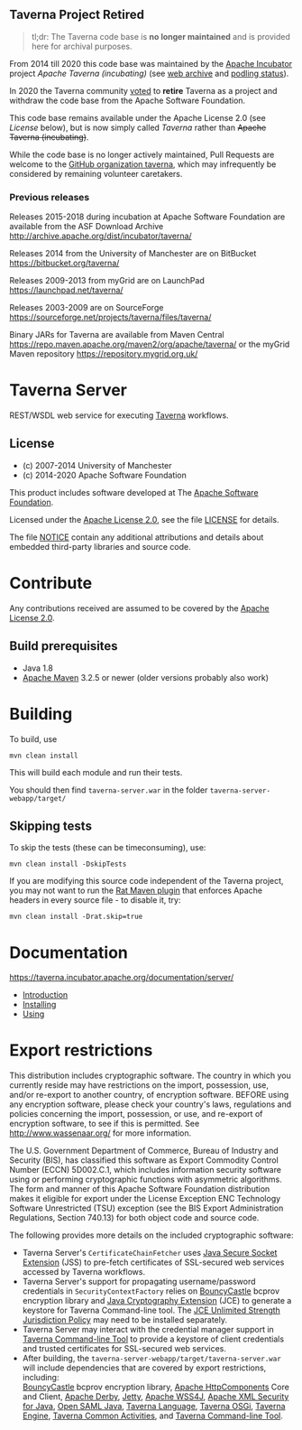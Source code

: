 <!--
   Licensed to the Apache Software Foundation (ASF) under one or more
   contributor license agreements.  See the NOTICE file distributed with
   this work for additional information regarding copyright ownership.
   The ASF licenses this file to You under the Apache License, Version 2.0
   (the "License"); you may not use this file except in compliance with
   the License.  You may obtain a copy of the License at

       http://www.apache.org/licenses/LICENSE-2.0

   Unless required by applicable law or agreed to in writing, software
   distributed under the License is distributed on an "AS IS" BASIS,
   WITHOUT WARRANTIES OR CONDITIONS OF ANY KIND, either express or implied.
   See the License for the specific language governing permissions and
   limitations under the License.
-->


## Taverna Project Retired

> tl;dr: The Taverna code base is **no longer maintained** 
> and is provided here for archival purposes.

From 2014 till 2020 this code base was maintained by the 
[Apache Incubator](https://incubator.apache.org/) project _Apache Taverna (incubating)_
(see [web archive](https://web.archive.org/web/20200312133332/https://taverna.incubator.apache.org/)
and [podling status](https://incubator.apache.org/projects/taverna.html)).

In 2020 the Taverna community 
[voted](https://lists.apache.org/thread.html/r559e0dd047103414fbf48a6ce1bac2e17e67504c546300f2751c067c%40%3Cdev.taverna.apache.org%3E)
to **retire** Taverna as a project and withdraw the code base from the Apache Software Foundation. 

This code base remains available under the Apache License 2.0 
(see _License_ below), but is now simply called 
_Taverna_ rather than ~~Apache Taverna (incubating)~~.

While the code base is no longer actively maintained, 
Pull Requests are welcome to the 
[GitHub organization taverna](http://github.com/taverna/), 
which may infrequently be considered by remaining 
volunteer caretakers.


### Previous releases

Releases 2015-2018 during incubation at Apache Software Foundation
are available from the ASF Download Archive <http://archive.apache.org/dist/incubator/taverna/>

Releases 2014 from the University of Manchester are on BitBucket <https://bitbucket.org/taverna/>

Releases 2009-2013 from myGrid are on LaunchPad <https://launchpad.net/taverna/>

Releases 2003-2009 are on SourceForge <https://sourceforge.net/projects/taverna/files/taverna/>

Binary JARs for Taverna are available from 
Maven Central <https://repo.maven.apache.org/maven2/org/apache/taverna/>
or the myGrid Maven repository <https://repository.mygrid.org.uk/>



# Taverna Server

REST/WSDL web service for executing
[Taverna](https://web.archive.org/web/*/https://taverna.incubatorT.apache.org/)
workflows.



## License

* (c) 2007-2014 University of Manchester
* (c) 2014-2020 Apache Software Foundation

This product includes software developed at The [Apache Software
Foundation](https://www.apache.org/).

Licensed under the
[Apache License 2.0](https://www.apache.org/licenses/LICENSE-2.0), see the file
[LICENSE](LICENSE) for details.

The file [NOTICE](NOTICE) contain any additional attributions and
details about embedded third-party libraries and source code.



# Contribute

Any contributions received are assumed to be covered by the 
[Apache License 2.0](https://www.apache.org/licenses/LICENSE-2.0). 



## Build prerequisites

* Java 1.8
* [Apache Maven](https://maven.apache.org/download.html) 3.2.5 or newer (older
  versions probably also work)


# Building

To build, use

    mvn clean install

This will build each module and run their tests.

You should then find `taverna-server.war` in the folder
`taverna-server-webapp/target/`


## Skipping tests

To skip the tests (these can be timeconsuming), use:

    mvn clean install -DskipTests


If you are modifying this source code independent of the
Taverna project, you may not want to run the
[Rat Maven plugin](https://creadur.apache.org/rat/apache-rat-plugin/)
that enforces Apache headers in every source file - to disable it, try:

    mvn clean install -Drat.skip=true

# Documentation

https://taverna.incubator.apache.org/documentation/server/ 

 * [Introduction](introduction.md)
 * [Installing](install.md)
 * [Using](usage.md)


# Export restrictions

This distribution includes cryptographic software.
The country in which you currently reside may have restrictions 
on the import, possession, use, and/or re-export to another country,
of encryption software. BEFORE using any encryption software,
please check your country's laws, regulations and policies
concerning the import, possession, or use, and re-export of
encryption software, to see if this is permitted.
See <http://www.wassenaar.org/> for more information.

The U.S. Government Department of Commerce, Bureau of Industry and Security (BIS),
has classified this software as Export Commodity Control Number (ECCN) 5D002.C.1,
which includes information security software using or performing
cryptographic functions with asymmetric algorithms.
The form and manner of this Apache Software Foundation distribution makes
it eligible for export under the License Exception
ENC Technology Software Unrestricted (TSU) exception
(see the BIS Export Administration Regulations, Section 740.13)
for both object code and source code.

The following provides more details on the included cryptographic software:

* Taverna Server's `CertificateChainFetcher` uses 
  [Java Secure Socket Extension](https://docs.oracle.com/javase/8/docs/technotes/guides/security/jsse/JSSERefGuide.html)
  (JSS) to pre-fetch certificates of SSL-secured web services accessed by Taverna workflows.
* Taverna Server's support for propagating username/password credentials in
  `SecurityContextFactory` relies on 
  [BouncyCastle](https://www.bouncycastle.org/) bcprov encryption library and
  [Java Cryptography Extension](http://docs.oracle.com/javase/8/docs/technotes/guides/security/crypto/CryptoSpec.html)
  (JCE) to generate a keystore for Taverna Command-line tool.
  The [JCE Unlimited Strength Jurisdiction Policy](http://www.oracle.com/technetwork/java/javase/downloads/jce8-download-2133166.html)
  may need to be installed separately.
* Taverna Server may interact with the credential manager support in
  [Taverna Command-line Tool](https://web.archive.org/web/*/https://taverna.incubatorT.apache.org/download/commandline/)
  to provide a keystore of client credentials and trusted certificates for SSL-secured web services.
* After building, the 
  `taverna-server-webapp/target/taverna-server.war` will include 
  dependencies that are covered
  by export restrictions, including:  
  [BouncyCastle](https://www.bouncycastle.org/) bcprov encryption library,
  [Apache HttpComponents](https://hc.apache.org/) Core and Client,
  [Apache Derby](http://db.apache.org/derby/),
  [Jetty](http://www.eclipse.org/jetty/),
  [Apache WSS4J](https://ws.apache.org/wss4j/),
  [Apache XML Security for Java](https://santuario.apache.org/javaindex.html),
  [Open SAML Java](https://shibboleth.net/products/opensaml-java.html),
  [Taverna Language](https://web.archive.org/web/*/https://taverna.incubatorT.apache.org/download/language/),
  [Taverna OSGi](https://web.archive.org/web/*/https://taverna.incubatorT.apache.org/download/osgi/),
  [Taverna Engine](https://web.archive.org/web/*/https://taverna.incubatorT.apache.org/download/engine/), 
  [Taverna Common Activities](https://web.archive.org/web/*/https://taverna.incubatorT.apache.org/download/common-activities/),
  and [Taverna Command-line Tool](https://web.archive.org/web/*/https://taverna.incubatorT.apache.org/download/commandline/).

